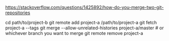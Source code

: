 https://stackoverflow.com/questions/1425892/how-do-you-merge-two-git-repositories

cd path/to/project-b
git remote add project-a /path/to/project-a
git fetch project-a --tags
git merge --allow-unrelated-histories project-a/master # or whichever branch you want to merge
git remote remove project-a

